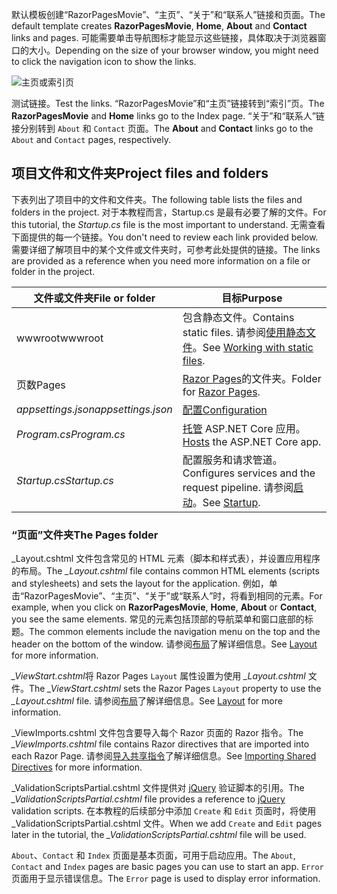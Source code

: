 <span data-ttu-id="35ec5-101">默认模板创建“RazorPagesMovie”、“主页”、“关于”和“联系人”链接和页面。</span><span class="sxs-lookup"><span data-stu-id="35ec5-101">The default template creates **RazorPagesMovie**, **Home**, **About** and **Contact** links and pages.</span></span> <span data-ttu-id="35ec5-102">可能需要单击导航图标才能显示这些链接，具体取决于浏览器窗口的大小。</span><span class="sxs-lookup"><span data-stu-id="35ec5-102">Depending on the size of your browser window, you might need to click the navigation icon to show the links.</span></span>

![主页或索引页](../../tutorials/razor-pages/razor-pages-start/_static/home2.png)

<span data-ttu-id="35ec5-104">测试链接。</span><span class="sxs-lookup"><span data-stu-id="35ec5-104">Test the links.</span></span> <span data-ttu-id="35ec5-105">“RazorPagesMovie”和“主页”链接转到“索引”页。</span><span class="sxs-lookup"><span data-stu-id="35ec5-105">The **RazorPagesMovie** and **Home** links go to the Index page.</span></span> <span data-ttu-id="35ec5-106">“关于”和“联系人”链接分别转到 `About` 和 `Contact` 页面。</span><span class="sxs-lookup"><span data-stu-id="35ec5-106">The **About** and **Contact** links go to the `About` and `Contact` pages, respectively.</span></span>

## <a name="project-files-and-folders"></a><span data-ttu-id="35ec5-107">项目文件和文件夹</span><span class="sxs-lookup"><span data-stu-id="35ec5-107">Project files and folders</span></span>

<span data-ttu-id="35ec5-108">下表列出了项目中的文件和文件夹。</span><span class="sxs-lookup"><span data-stu-id="35ec5-108">The following table lists the files and folders in the project.</span></span> <span data-ttu-id="35ec5-109">对于本教程而言，Startup.cs 是最有必要了解的文件。</span><span class="sxs-lookup"><span data-stu-id="35ec5-109">For this tutorial, the *Startup.cs* file is the most important to understand.</span></span> <span data-ttu-id="35ec5-110">无需查看下面提供的每一个链接。</span><span class="sxs-lookup"><span data-stu-id="35ec5-110">You don't need to review each link provided below.</span></span> <span data-ttu-id="35ec5-111">需要详细了解项目中的某个文件或文件夹时，可参考此处提供的链接。</span><span class="sxs-lookup"><span data-stu-id="35ec5-111">The links are provided as a reference when you need more information on a file or folder in the project.</span></span>

| <span data-ttu-id="35ec5-112">文件或文件夹</span><span class="sxs-lookup"><span data-stu-id="35ec5-112">File or folder</span></span>              | <span data-ttu-id="35ec5-113">目标</span><span class="sxs-lookup"><span data-stu-id="35ec5-113">Purpose</span></span> |
| ----------------- | ------------ | 
| <span data-ttu-id="35ec5-114">wwwroot</span><span class="sxs-lookup"><span data-stu-id="35ec5-114">wwwroot</span></span> | <span data-ttu-id="35ec5-115">包含静态文件。</span><span class="sxs-lookup"><span data-stu-id="35ec5-115">Contains static files.</span></span> <span data-ttu-id="35ec5-116">请参阅[使用静态文件](xref:fundamentals/static-files)。</span><span class="sxs-lookup"><span data-stu-id="35ec5-116">See [Working with static files](xref:fundamentals/static-files).</span></span> |
| <span data-ttu-id="35ec5-117">页数</span><span class="sxs-lookup"><span data-stu-id="35ec5-117">Pages</span></span> | <span data-ttu-id="35ec5-118">[Razor Pages](xref:mvc/razor-pages/index)的文件夹。</span><span class="sxs-lookup"><span data-stu-id="35ec5-118">Folder for [Razor Pages](xref:mvc/razor-pages/index).</span></span> | 
| <span data-ttu-id="35ec5-119">*appsettings.json*</span><span class="sxs-lookup"><span data-stu-id="35ec5-119">*appsettings.json*</span></span> | [<span data-ttu-id="35ec5-120">配置</span><span class="sxs-lookup"><span data-stu-id="35ec5-120">Configuration</span></span>](xref:fundamentals/configuration/index) |
| <span data-ttu-id="35ec5-121">*Program.cs*</span><span class="sxs-lookup"><span data-stu-id="35ec5-121">*Program.cs*</span></span> | <span data-ttu-id="35ec5-122">[托管](xref:fundamentals/hosting) ASP.NET Core 应用。</span><span class="sxs-lookup"><span data-stu-id="35ec5-122">[Hosts](xref:fundamentals/hosting) the ASP.NET Core app.</span></span>|
| <span data-ttu-id="35ec5-123">*Startup.cs*</span><span class="sxs-lookup"><span data-stu-id="35ec5-123">*Startup.cs*</span></span> | <span data-ttu-id="35ec5-124">配置服务和请求管道。</span><span class="sxs-lookup"><span data-stu-id="35ec5-124">Configures services and the request pipeline.</span></span> <span data-ttu-id="35ec5-125">请参阅[启动](xref:fundamentals/startup)。</span><span class="sxs-lookup"><span data-stu-id="35ec5-125">See [Startup](xref:fundamentals/startup).</span></span>|

### <a name="the-pages-folder"></a><span data-ttu-id="35ec5-126">“页面”文件夹</span><span class="sxs-lookup"><span data-stu-id="35ec5-126">The Pages folder</span></span>

<span data-ttu-id="35ec5-127">_Layout.cshtml 文件包含常见的 HTML 元素（脚本和样式表），并设置应用程序的布局。</span><span class="sxs-lookup"><span data-stu-id="35ec5-127">The *_Layout.cshtml* file contains common HTML elements (scripts and stylesheets) and sets the layout for the application.</span></span> <span data-ttu-id="35ec5-128">例如，单击“RazorPagesMovie”、“主页”、“关于”或“联系人”时，将看到相同的元素。</span><span class="sxs-lookup"><span data-stu-id="35ec5-128">For example, when you click on **RazorPagesMovie**, **Home**, **About** or **Contact**, you see the same elements.</span></span> <span data-ttu-id="35ec5-129">常见的元素包括顶部的导航菜单和窗口底部的标题。</span><span class="sxs-lookup"><span data-stu-id="35ec5-129">The common elements include the navigation menu on the top and the header on the bottom of the window.</span></span> <span data-ttu-id="35ec5-130">请参阅[布局](xref:mvc/views/layout)了解详细信息。</span><span class="sxs-lookup"><span data-stu-id="35ec5-130">See [Layout](xref:mvc/views/layout) for more information.</span></span>

<span data-ttu-id="35ec5-131">*_ViewStart.cshtml*将 Razor Pages `Layout` 属性设置为使用 *_Layout.cshtml* 文件。</span><span class="sxs-lookup"><span data-stu-id="35ec5-131">The *_ViewStart.cshtml* sets the Razor Pages `Layout` property to use the *_Layout.cshtml* file.</span></span> <span data-ttu-id="35ec5-132">请参阅[布局](xref:mvc/views/layout)了解详细信息。</span><span class="sxs-lookup"><span data-stu-id="35ec5-132">See [Layout](xref:mvc/views/layout) for more information.</span></span>

<span data-ttu-id="35ec5-133">_ViewImports.cshtml 文件包含要导入每个 Razor 页面的 Razor 指令。</span><span class="sxs-lookup"><span data-stu-id="35ec5-133">The *_ViewImports.cshtml* file contains Razor directives that are imported into each Razor Page.</span></span> <span data-ttu-id="35ec5-134">请参阅[导入共享指令](xref:mvc/views/layout#importing-shared-directives)了解详细信息。</span><span class="sxs-lookup"><span data-stu-id="35ec5-134">See [Importing Shared Directives](xref:mvc/views/layout#importing-shared-directives) for more information.</span></span>

<span data-ttu-id="35ec5-135">_ValidationScriptsPartial.cshtml 文件提供对 [jQuery](https://jquery.com/) 验证脚本的引用。</span><span class="sxs-lookup"><span data-stu-id="35ec5-135">The *_ValidationScriptsPartial.cshtml* file provides a reference to [jQuery](https://jquery.com/) validation scripts.</span></span> <span data-ttu-id="35ec5-136">在本教程的后续部分中添加 `Create` 和 `Edit` 页面时，将使用 _ValidationScriptsPartial.cshtml 文件。</span><span class="sxs-lookup"><span data-stu-id="35ec5-136">When we add `Create` and `Edit` pages later in the tutorial, the *_ValidationScriptsPartial.cshtml* file will be used.</span></span>

<span data-ttu-id="35ec5-137">`About`、`Contact` 和 `Index` 页面是基本页面，可用于启动应用。</span><span class="sxs-lookup"><span data-stu-id="35ec5-137">The `About`, `Contact` and `Index` pages are basic pages you can use to start an app.</span></span> <span data-ttu-id="35ec5-138">`Error` 页面用于显示错误信息。</span><span class="sxs-lookup"><span data-stu-id="35ec5-138">The `Error` page is used to display error information.</span></span>